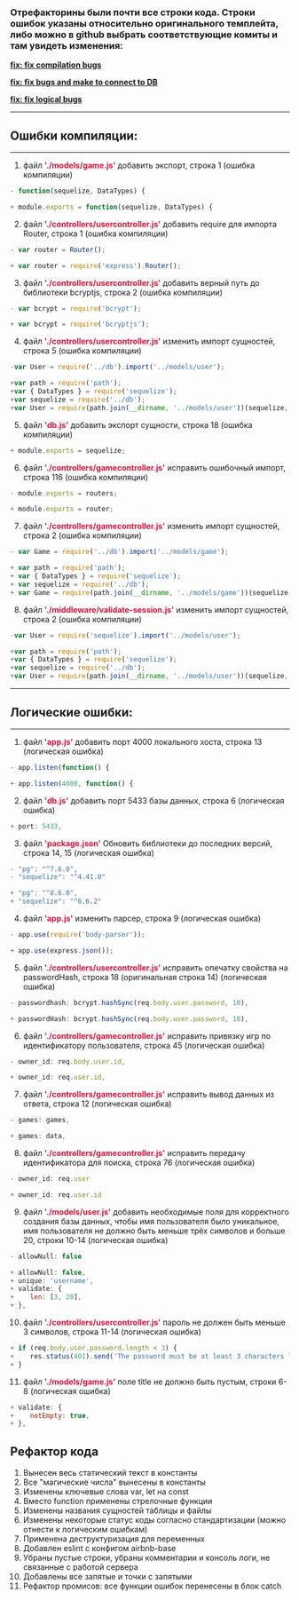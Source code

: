 ### Отрефакторины были почти все строки кода. Cтроки ошибок указаны относительно оригинального темплейта, либо можно в github выбрать соответствующие комиты и там увидеть изменения:

[**fix: fix compilation bugs**](https://github.com/BlazarQSO/task3-broken-app/commit/f6f9feba3e0a02f1e4a7115f526a821388786687)

[**fix: fix bugs and make to connect to DB**](https://github.com/BlazarQSO/task3-broken-app/commit/730291a427ada7c5ab7095743fb786bc254925ac)

[**fix: fix logical bugs**](https://github.com/BlazarQSO/task3-broken-app/commit/475e6ea5cbf1217f05bf108fe3312dca621671fa)

---
## Ошибки компиляции:
---
1. файл <span style="color:crimson">**'./models/game.js'**</span> добавить экспорт, строка 1 (ошибка компиляции)
```javascript
- function(sequelize, DataTypes) {

+ module.exports = function(sequelize, DataTypes) {
```
2. файл <span style="color:crimson">**'./controllers/usercontroller.js'**</span> добавить require для импорта Router, строка 1 (ошибка компиляции)
```javascript
- var router = Router();

+ var router = require('express').Router();
```
3. файл <span style="color:crimson">**'./controllers/usercontroller.js'**</span> добавить верный путь до библиотеки bcryptjs, строка 2 (ошибка компиляции)
```javascript
- var bcrypt = require('bcrypt');

+ var bcrypt = require('bcryptjs');
```
4. файл <span style="color:crimson">**'./controllers/usercontroller.js'**</span> изменить импорт сущностей, строка 5 (ошибка компиляции)
```javascript
-var User = require('../db').import('../models/user');

+var path = require('path');
+var { DataTypes } = require('sequelize');
+var sequelize = require('../db');
+var User = require(path.join(__dirname, '../models/user'))(sequelize, DataTypes);
```
5. файл <span style="color:crimson">**'db.js'**</span> добавить экспорт сущности, строка 18 (ошибка компиляции)
```javascript
+ module.exports = sequelize;
```
6. файл <span style="color:crimson">**'./controllers/gamecontroller.js'**</span> исправить ошибочный импорт, строка 116 (ошибка компиляции)
```javascript
- module.exports = routers;

+ module.exports = router;
```
7. файл <span style="color:crimson">**'./controllers/gamecontroller.js'**</span> изменить импорт сущностей, строка 2 (ошибка компиляции)
```javascript
- var Game = require('../db').import('../models/game');

+ var path = require('path');
+ var { DataTypes } = require('sequelize');
+ var sequelize = require('../db');
+ var Game = require(path.join(__dirname, '../models/game'))(sequelize, DataTypes);
```
8. файл <span style="color:crimson">**'./middleware/validate-session.js'**</span> изменить импорт сущностей, строка 2 (ошибка компиляции)
```javascript
-var User = require('sequelize').import('../models/user');

+var path = require('path');
+var { DataTypes } = require('sequelize');
+var sequelize = require('../db');
+var User = require(path.join(__dirname, '../models/user'))(sequelize, DataTypes);
```
---
## Логические  ошибки:
---
1. файл <span style="color:crimson">**'app.js'**</span> добавить порт 4000 локального хоста, строка 13 (логическая ошибка)
```javascript
- app.listen(function() {

+ app.listen(4000, function() {
```
2. файл <span style="color:crimson">**'db.js'**</span> добавить порт 5433 базы данных, строка 6 (логическая ошибка)
```javascript
+ port: 5433,
```
3. файл <span style="color:crimson">**'package.json'**</span> Обновить библиотеки до последних версий, строка 14, 15 (логическая ошибка)
```javascript
- "pg": "^7.6.0",
- "sequelize": "^4.41.0"

+ "pg": "^8.6.0",
+ "sequelize": "^6.6.2"
```
4. файл <span style="color:crimson">**'app.js'**</span> изменить парсер, строка 9 (логическая ошибка)
```javascript
- app.use(require('body-parser'));

+ app.use(express.json());
```
5. файл <span style="color:crimson">**'./controllers/usercontroller.js'**</span> исправить опечатку свойства на passwordHash, строка 18 (оригинальная строка 14) (логическая ошибка)
```javascript
- passwordhash: bcrypt.hashSync(req.body.user.password, 10),

+ passwordHash: bcrypt.hashSync(req.body.user.password, 10),
```
6. файл <span style="color:crimson">**'./controllers/gamecontroller.js'**</span> исправить привязку игр по идентификатору  пользователя, строка 45 (логическая ошибка)
```javascript
- owner_id: req.body.user.id,

+ owner_id: req.user.id,
```
7. файл <span style="color:crimson">**'./controllers/gamecontroller.js'**</span> исправить вывод данных из ответа, строка 12 (логическая ошибка)
```javascript
- games: games,

+ games: data,
```
8. файл <span style="color:crimson">**'./controllers/gamecontroller.js'**</span> исправить передачу идентификатора для поиска, строка 76 (логическая ошибка)
```javascript
- owner_id: req.user

+ owner_id: req.user.id
```
9. файл <span style="color:crimson">**'./models/user.js'**</span> добавить необходимые поля для корректного создания базы данных, чтобы имя пользователя было уникальное, имя пользователя не должно быть меньше трёх символов и больше 20, строки 10-14 (логическая ошибка)
```javascript
- allowNull: false

+ allowNull: false,
+ unique: 'username',
+ validate: {
+    len: [3, 20],
+ },
```
10. файл <span style="color:crimson">**'./controllers/usercontroller.js'**</span>  пароль не должен быть меньше 3 символов, строка 11-14 (логическая ошибка)
```javascript
+ if (req.body.user.password.length < 3) {
+    res.status(401).send('The password must be at least 3 characters long');
+ }
```
11. файл <span style="color:crimson">**'./models/game.js'**</span> поле title не должно быть пустым, строки 6-8 (логическая ошибка)
```javascript
+ validate: {
+    notEmpty: true,
+ },
```
## Рефактор кода
1. Вынесен весь статический текст в константы
1. Все "магические числа" вынесены в константы
1. Изменены ключевые слова var, let на const
1. Вместо function применены стрелочные функции
1. Изменены названия сущностей таблицы и файлы
1. Изменены некоторые статус коды согласно стандартизации (можно отнести к логическим ошибкам)
1. Применена деструктуризация для переменных
1. Добавлен eslint с конфигом airbnb-base
1. Убраны пустые строки, убраны комментарии и консоль логи, не связанные с работой сервера
1. Добавлены все запятые и точки с запятыми
1. Рефактор промисов: все функции ошибок перенесены в блок catch
